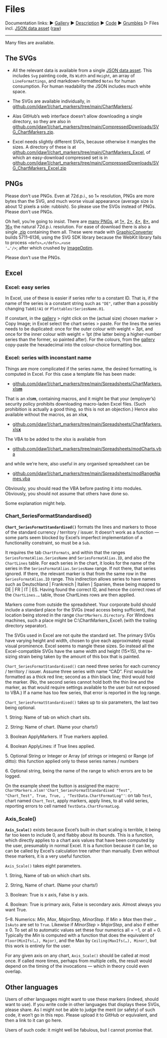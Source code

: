# <a name="top"></a>Files #

Documentation links: 
&#9654;&#xFE0E;&nbsp;[Gallery](ChartMarkers_Gallery.md)
&#9654;&#xFE0E;&nbsp;[Description](ChartMarkers_Description.md)
&#9654;&#xFE0E;&nbsp;[Code](ChartMarkers_Code.md)
&#9654;&#xFE0E;&nbsp;[Grumbles](ChartMarkers_Grumbles.md)
&#9655;&#xFE0E;&nbsp;Files incl. [JSON data asset](../ChartMarkers.json) ([raw](https://raw.githubusercontent.com/jdaw1/chart_markers/main/ChartMarkers.json))

--- 

Many files are available. 

## <a name="The_SVGs"></a>The SVGs ##


* All the relevant data is available from a single [JSON data asset](http://github.com/jdaw1/chart_markers/tree/main/ChartMarkers.json). 
This includes `Svg` painting code, its `Width` and `Height`, an array of `LineFormattings`, and markdown-formatted `Notes` for human consumption. 
For human readability the JSON includes much white space.

* The SVGs are available individually, in [github.com/jdaw1/chart_markers/tree/main/ChartMarkers/](http://github.com/jdaw1/chart_markers/tree/main/ChartMarkers/).

* Alas GitHub&rsquo;s web interface doesn&rsquo;t allow downloading a single directory, so they are also in [github.com/jdaw1/chart_markers/tree/main/CompressedDownloads/SVG_ChartMarkers.zip](http://github.com/jdaw1/chart_markers/tree/main/CompressedDownloads/SVG_ChartMarkers.zip).

* Excel needs slightly different SVGs, because otherwise it mangles the sizes. A directory of these is at [github.com/jdaw1/chart_markers/tree/main/ChartMarkers_Excel](http://github.com/jdaw1/chart_markers/tree/main/ChartMarkers_Excel/), of which an easy-download compressed set is in [github.com/jdaw1/chart_markers/tree/main/CompressedDownloads/SVG_ChartMarkers_Excel.zip](http://github.com/jdaw1/chart_markers/tree/main/CompressedDownloads/SVG_ChartMarkers_Excel.zip)


## PNGs ##

Please don&rsquo;t use PNGs. 
Even at 72d.p.i., so 1&times; resolution, PNGs are more bytes than the SVG, and much worse visual appearance (average size is about 12 pixels a side: rubbish). 
So please use the SVGs instead of PNGs. 
Please don&rsquo;t use PNGs.

Oh hell, you&rsquo;re going to insist. 
There are 
[many PNGs](http://github.com/jdaw1/chart_markers/tree/main/PNGs/), at 
[1&times;](http://github.com/jdaw1/chart_markers/tree/main/PNGs/PNGs_01/), 
[2&times;](http://github.com/jdaw1/chart_markers/tree/main/PNGs/PNGs_02/), 
[4&times;](http://github.com/jdaw1/chart_markers/tree/main/PNGs/PNGs_04/), 
[8&times;](http://github.com/jdaw1/chart_markers/tree/main/PNGs/PNGs_08/), and 
[16&times;](http://github.com/jdaw1/chart_markers/tree/main/PNGs/PNGs_16/) the natural 72d.p.i. resolution. 
For ease of download there is also a single [.zip](http://github.com/jdaw1/chart_markers/tree/main/CompressedDownloads/PNGs.zip) containing them all. 
These were made with [GraphicConverter](https://www.lemkesoft.de/en/products/graphicconverter/) builds 5711&ndash;6136, using the SVG&nbsp;SDK library because the WebKit library fails to process <code>\<defs\>&hellip;\</defs\>&hellip;\<use '&hellip;'/\></code>; after which crushed by [ImageOptim](https://imageoptim.com/mac).

Please don&rsquo;t use the PNGs.



## <a name="excel"></a>Excel ##

### Excel: easy series ###

In Excel, use of these is easier if series refer to a constant ID. 
That is, if the name of the series is a constant string such as `"DE"`, rather than a possibly changing `Tab01!A1` or `Plottables!SeriesName.01`.

If constant, in the [gallery](ChartMarkers_Gallery.md) &gt; right click on the (actual size) chosen marker &gt; Copy Image; in Excel select the chart series &gt; paste. 
For the lines the series needs to be duplicated: once for the outer colour with weight =&nbsp;3pt, and once for the inner colour with weight =&nbsp;1pt (the latter being a higher-number series than the former, so painted after). 
For the colours, from the [gallery](ChartMarkers_Gallery.md) copy-paste the hexadecimal into the colour-choice formatting box.

### Excel: series with inconstant name ###

Things are more complicated if the series name, the desired formatting, is computed in Excel. 
For this case a template file has been made:  
* [github.com/jdaw1/chart_markers/tree/main/Spreadsheets/ChartMarkers.xls**m**](http://github.com/jdaw1/chart_markers/tree/main/Spreadsheets/ChartMarkers.xlsm)

That is an xls**m**, containing macros, and it might be that your (employer&rsquo;s) security policy prohibits downloading macro-laden Excel files. 
(Such prohibition is actually a good thing, so this is not an objection.) 
Hence also available without the macros, as an xls**x**,  
* [github.com/jdaw1/chart_markers/tree/main/Spreadsheets/ChartMarkers.xls**x**](http://github.com/jdaw1/chart_markers/tree/main/Spreadsheets/ChartMarkers.xlsx)

The VBA to be added to the xlsx is available from  
* [github.com/jdaw1/chart_markers/tree/main/Spreadsheets/modCharts.vba](http://github.com/jdaw1/chart_markers/tree/main/Spreadsheets/modCharts.vba)

and while we&rsquo;re here, also useful in any organised spreadsheet can be  
* [github.com/jdaw1/chart_markers/tree/main/Spreadsheets/modRangeNames.vba](http://github.com/jdaw1/chart_markers/tree/main/Spreadsheets/modRangeNames.vba)

Obviously, you should read the VBA before pasting it into modules. 
Obviously, you should not assume that others have done so.

Some explanation might help.

### <a name="Chart_SeriesFormatStandardised"></a>Chart_SeriesFormatStandardised() ###


**`Chart_SeriesFormatStandardised()`** formats the lines and markers to those of the standard currency / territory / issuer. 
It doesn&rsquo;t work as a function &mdash; some parts seem blocked by Excel&rsquo;s imperfect implementation of a functionality constraint, so must be a `Sub`.

It requires the tab `ChartFormats`, and within that the ranges `SeriesFormatAlias.SeriesName` and `SeriesFormatAlias.ID`, and also the `ChartLines` table. 
For each series in the chart, it looks for the name of the series in the `SeriesFormatAlias.SeriesName` range. 
If not there, that series ignored. 
If there, the relevant marker is that from the same row in the `SeriesFormatAlias.ID` range. 
This indirection allows series to have names such as Deutschland | Frankreich | Italien | Spanien, these being mapped to <span class="markerID">DE</span> | <span class="markerID">FR</span> | <span class="markerID">IT</span> | <span class="markerID">ES</span>. 
Having found the correct ID, and hence the correct rows of the <code>ChartLines.&hellip;</code> table, those ChartLines rows are then applied. 

Markers come from outside the spreadsheet. 
Your corporate build should include a standard place for the SVGs (read access being sufficient), that location being stored in the range `ChartMarkers.Directory`. 
For Windows machines, such a place might be C:\ChartMarkers_Excel\\ (with the trailing directory separator). 

The SVGs used in Excel are not quite the standard set. 
The primary SVGs have varying height and width, chosen to give each approximately equal visual prominence. 
Excel seems to mangle these sizes. 
So instead all the Excel-compatible SVGs have the same width and height (15&times;15), the re-sizing strain being taken by the amount of this box that is painted.

`Chart_SeriesFormatStandardised()` can need three series for each currency / territory / issuer. 
Assume three series with name &ldquo;CAD&rdquo;. First would be formatted as a thick red line; second as a thin black line; third would hold the marker. 
(No, the second series cannot hold both the thin line and the marker, as that would require settings available to the user but not exposed to VBA.) 
If a name has too few series, that error is reported in the log range.

`Chart_SeriesFormatStandardised()` takes up to six parameters, the last two being optional. 

1\. String: Name of tab on which chart sits.

2\. String: Name of chart. (Name your charts!)

3\. Boolean ApplyMarkers. If True markers applied.

4\. Boolean ApplyLines: if True lines applied.

5\. Optional String or Integer or Array (of strings or integers) or Range (of ditto): this function applied only to these series names / numbers

6\. Optional string, being the name of the range to which errors are to be logged. 

On the example sheet the button is assigned the macro: 
`ChartMarkers.xlsm!'Chart_SeriesFormatStandardised "Test", "Chart_Test", True, True, , "TestData.ChartFormatLog"'`: 
on tab `Test`, chart named `Chart_Test`, apply markers, apply lines, to all valid series, reporting errors to cell named `TestData.ChartFormatLog`.


### <a name="Axis_Scale"></a>Axis_Scale() ###

**`Axis_Scale()`** exists because Excel&rsquo;s built-in chart scaling is terrible, it being far too keen to include 0, and flabby about its bounds. 
This is a function, which directly applies to a chart axis values that have been computed by the user, presumably in normal Excel. 
It is a function because it can be, so can be called by Excel&rsquo;s calculation tree rather than manually. 
Even without these markers, it is a very useful function.

`Axis_Scale()` takes eight parameters. 
 
1\. String, Name of tab on which chart sits.

2\. String, Name of chart. (Name your charts!)

3\. Boolean: True is x axis, False is y axis.

4\. Boolean: True is primary axis, False is secondary axis. Almost always you want True.

5&ndash;8\. Numerics: <var>Min</var>, <var>Max</var>, <var>MajorStep</var>, <var>MinorStep</var>. If <var>Min</var>&nbsp;&ge;&nbsp;<var>Max</var> then their <code>&hellip;IsAuto</code> are set to `True`. 
Likewise if <var>MinorStep</var>&nbsp;&gt;&nbsp;<var>MajorStep</var>, and also if either &le;&nbsp;0. 
To set all to automatic values set these four numerics all = &minus;1, or all = 0. 
Typically the <var>Min</var> is computed with a function that does the equivalent of <code>Floor(MinIfs(&hellip;), Major)</code>, and the Max by <code>Ceiling(MaxIfs(&hellip;), Minor)</code>, but this work is entirely for the user.

For any given axis on any chart, `Axis_Scale()` should be called at most once. If called more times, perhaps from multiple cells, the result would depend on the timing of the invocations &mdash; which in theory could even overlap. 



## <a name="other_languages"></a>Other languages ##

Users of other languages might want to use these markers (indeed, should want to use). 
If you write code in other languages that displays these SVGs, please share. 
As I might not be able to judge the merit (or safety) of such code, it won&rsquo;t go in this repo. 
Please upload it to GitHub or equivalent, and then a link to it can go here.

Users of such code: it might well be fabulous, but I cannot promise that.


<a name="end"></a>
